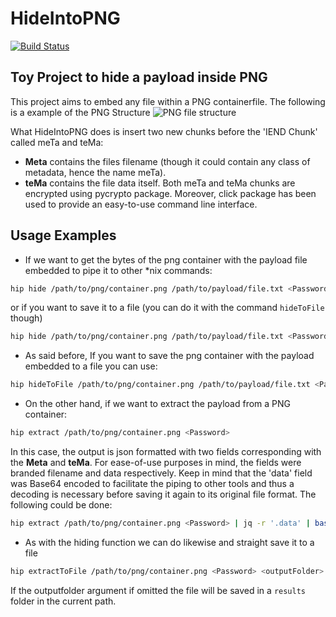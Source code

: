 # HideIntoPNG
[![Build Status](https://travis-ci.org/HugoJH/HideIntoPNG.svg?branch=master)](https://travis-ci.org/HugoJH/HideIntoPNG)


## Toy Project to hide a payload inside PNG

This project aims to embed any file within a PNG containerfile.
The following is a example of the PNG Structure
![PNG file structure](http://stegosploit.info/images/png_file2.png "PNG file structure")

What HideIntoPNG does is insert two new chunks before the 'IEND Chunk' called meTa and teMa:
  * **Meta** contains the files filename (though it could contain any class of metadata, hence the name meTa).
  * **teMa** contains the file data itself.
Both meTa and teMa chunks are encrypted using pycrypto package. Moreover, click package has been used to provide an easy-to-use command line interface.

## Usage Examples

* If we want to get the bytes of the png container with the payload file embedded to pipe it to other \*nix commands:
```bash
hip hide /path/to/png/container.png /path/to/payload/file.txt <Password> | other-tool
```
or if you want to save it to a file (you can do it with the command `hideToFile` though)
```bash
hip hide /path/to/png/container.png /path/to/payload/file.txt <Password> > containerWithPayload.png
```

* As said before, If you want to save the png container with the payload embedded to a file you can use:
```bash
hip hideToFile /path/to/png/container.png /path/to/payload/file.txt <Password> > containerWithPayload.png
```

* On the other hand, if we want to extract the payload from a PNG container:
```bash
hip extract /path/to/png/container.png <Password>
```
In this case, the output is json formatted with two fields corresponding with the **Meta** and **teMa**.
For ease-of-use purposes in mind, the fields were branded filename and data respectively. Keep in mind that the 'data'
field was Base64 encoded to facilitate the piping to other tools and thus a decoding is necessary before saving it again to its original file format. The following could be done:
```bash
hip extract /path/to/png/container.png <Password> | jq -r '.data' | base64 --decode > file.ext
```
* As with the hiding function we can do likewise and straight save it to a file
```bash
hip extractToFile /path/to/png/container.png <Password> <outputFolder>
```
If the outputfolder argument if omitted the file will be saved in a `results` folder in the current path.


